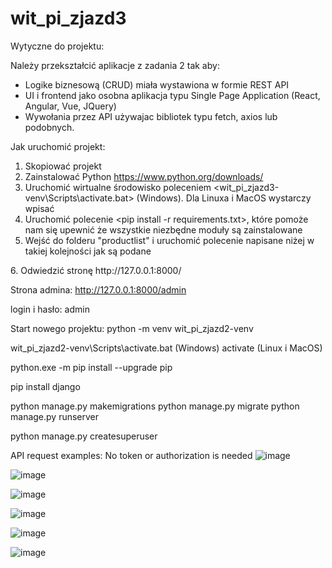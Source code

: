# wit_pi_zjazd3

Wytyczne do projektu:

Należy przekształcić aplikacje z zadania 2  tak aby:
- Logike biznesową (CRUD) miała wystawiona w formie REST API
- UI i frontend jako osobna aplikacja typu Single Page Application (React, Angular, Vue, JQuery) 
- Wywołania  przez API używajac bibliotek typu fetch, axios lub podobnych.

Jak uruchomić projekt:

1. Skopiować projekt
2. Zainstalować Python https://www.python.org/downloads/
3. Uruchomić wirtualne środowisko poleceniem <wit_pi_zjazd3-venv\Scripts\activate.bat> (Windows). Dla Linuxa i MacOS wystarczy wpisać <activate>
4. Uruchomić polecenie <pip install -r requirements.txt>, które pomoże nam się upewnić że wszystkie niezbędne moduły są zainstalowane
5. Wejść do folderu "productlist" i uruchomić polecenie napisane niżej w takiej kolejności jak są podane
<python manage.py makemigrations>
<python manage.py migrate>
<python manage.py runserver>
6. Odwiedzić stronę http://127.0.0.1:8000/

Strona admina:
http://127.0.0.1:8000/admin

login i hasło: admin



Start nowego projektu:
python -m venv wit_pi_zjazd2-venv

wit_pi_zjazd2-venv\Scripts\activate.bat (Windows)
activate (Linux i MacOS)

python.exe -m pip install --upgrade pip

pip install django

python manage.py makemigrations
python manage.py migrate
python manage.py runserver

python manage.py createsuperuser


API request examples:
No token or authorization is needed
![image](https://github.com/yevheniiskakun/wit_pi_zjazd3/assets/56674669/d37cfd93-c015-4eb3-826c-5e70432eb86e)

![image](https://github.com/yevheniiskakun/wit_pi_zjazd3/assets/56674669/3ac56f5b-7849-46e5-8854-a7df87361411)

![image](https://github.com/yevheniiskakun/wit_pi_zjazd3/assets/56674669/20bd21d0-20ca-453e-8eaf-986aeb6b3439)

![image](https://github.com/yevheniiskakun/wit_pi_zjazd3/assets/56674669/5f69e5b2-dbee-4701-969d-ba4c7da101f1)

![image](https://github.com/yevheniiskakun/wit_pi_zjazd3/assets/56674669/be0c9da2-3914-4c5b-a732-19f72cdcc201)

![image](https://github.com/yevheniiskakun/wit_pi_zjazd3/assets/56674669/8d1491fc-2e23-43f0-a0e0-40b8e6ba7f97)

